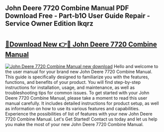 ## John Deere 7720 Combine Manual PDF Download Free - Part-b1O User Guide Repair - Service Owner Edition lkqrz

# <h2><a href="http://bc61980.oget.top/?id=John+Deere+7720+Combine+Manual">🔗Download New 👉🔴 John Deere 7720 Combine Manual</a></h2>

[![John Deere 7720 Combine Manual new download](https://i.imgur.com/5g1atiW.png)](http://bc61980.oget.top/?id=John+Deere+7720+Combine+Manual)
Hello and welcome to the user manual for your brand new John Deere 7720 Combine Manual. This guide is specifically designed to familiarize you with the features, functions, and benefits of your product. You will find step-by-step instructions for installation, usage, and maintenance, as well as troubleshooting tips for common issues. To get started with your John Deere 7720 Combine Manual, please take a moment to read this user manual carefully. It includes detailed instructions for product setup, as well as information on how to use its various features and capabilities. Experience the possibilities of list of features with your new John Deere 7720 Combine Manual. Let's Get Started! Contact us today and let us help you make the most of your new John Deere 7720 Combine Manual.
